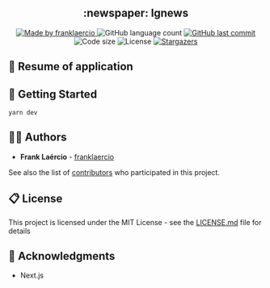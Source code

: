 <h2 align="center"> 
  :newspaper: Ignews
</h1>

<p align="center">
  <a href="https://www.linkedin.com/in/frank-laercio/">
    <img alt="Made by franklaercio" src="https://img.shields.io/badge/Linkedin-Made%20by%20franklaercio-blue">
  </a>
  
  <img alt="GitHub language count" src="https://img.shields.io/github/languages/count/franklaercio/ig-news?color=%2304D361">
  
  <a href="https://github.com/franklaercio/ig-news/commits/master">
    <img alt="GitHub last commit" src="https://img.shields.io/github/last-commit/franklaercio/ig-news">
  </a>
  
  <img alt="Code size" src="https://img.shields.io/github/languages/code-size/franklaercio/ig-news">

  <img alt="License" src="https://img.shields.io/badge/license-MIT-brightgreen">
   <a href="https://github.com/franklaercio/ig-news/stargazers">
    <img alt="Stargazers" src="https://img.shields.io/github/stars/franklaercio/ig-news?style=social">
  </a>
</p>

## :bookmark_tabs: Resume of application

## :mag_right: Getting Started

```terminal
yarn dev
```

## :man_technologist: Authors

* **Frank Laércio** - [franklaercio](https://github.com/franklaercio)

See also the list of [contributors](https://github.com/franklaercio/ig-news/contributors) who participated in this project.

## :clipboard: License

This project is licensed under the MIT License - see the [LICENSE.md](LICENSE.md) file for details

## :newspaper: Acknowledgments

- Next.js

